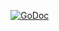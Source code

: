 [![GoDoc](http://godoc.org/github.com/rusenask/cron?status.png)](http://godoc.org/github.com/rusenask/cron) 
